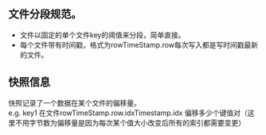 ## 文件分段规范。
- 文件以固定的单个文件key的阈值来分段，简单直接。
- 每个文件带有时间戳，格式为rowTimeStamp.row每次写入都是写时间戳最新的文件。

## 快照信息   
快照记录了一个数据在某个文件的偏移量。   
e.g. key1 在文件rowTimeStamp.row.idxTimestamp.idx 偏移多少个键值对（这里不用字节数为偏移量是因为每次某个值大小改变后所有的索引都需要变更）

